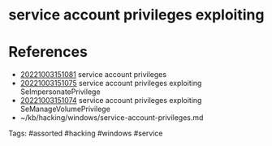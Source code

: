 # service account privileges exploiting

# References
- [20221003151081](/zet/20221003151081/README.md) service account privileges
- [20221003151075](/zet/20221003151075/README.md) service account privileges exploiting SeImpersonatePrivilege
- [20221003151074](/zet/20221003151074/README.md) service account privileges exploiting SeManageVolumePrivilege
- ~/kb/hacking/windows/service-account-privileges.md

Tags:
    #assorted #hacking #windows #service
